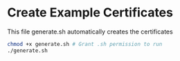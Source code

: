 # Create Example Certificates

This file generate.sh automatically creates the certificates

```bash
chmod +x generate.sh # Grant .sh permission to run
./generate.sh
```